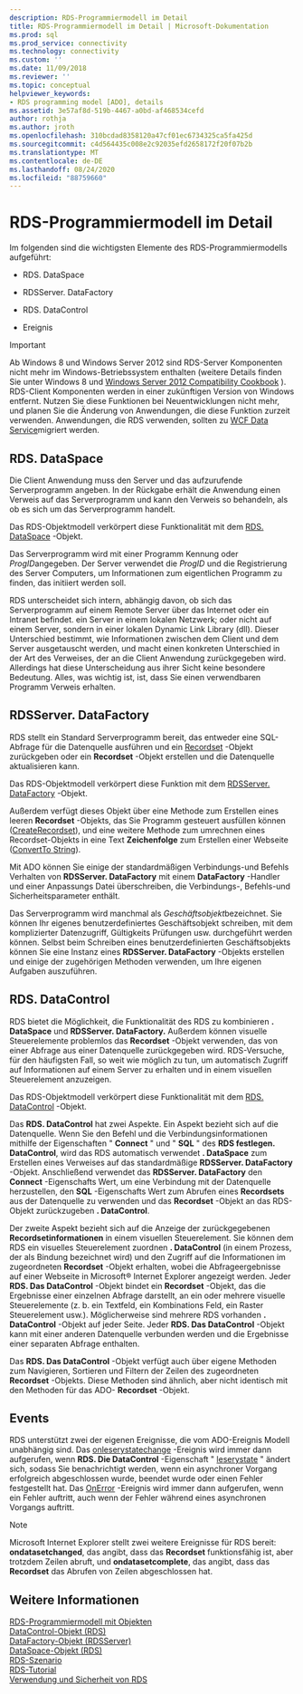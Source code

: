 ```yaml
---
description: RDS-Programmiermodell im Detail
title: RDS-Programmiermodell im Detail | Microsoft-Dokumentation
ms.prod: sql
ms.prod_service: connectivity
ms.technology: connectivity
ms.custom: ''
ms.date: 11/09/2018
ms.reviewer: ''
ms.topic: conceptual
helpviewer_keywords:
- RDS programming model [ADO], details
ms.assetid: 3e57af8d-519b-4467-a0bd-af468534cefd
author: rothja
ms.author: jroth
ms.openlocfilehash: 310bcdad8358120a47cf01ec6734325ca5fa425d
ms.sourcegitcommit: c4d564435c008e2c92035efd2658172f20f07b2b
ms.translationtype: MT
ms.contentlocale: de-DE
ms.lasthandoff: 08/24/2020
ms.locfileid: "88759660"
---
```

# <a name="rds-programming-model-in-detail"></a>RDS-Programmiermodell im Detail
Im folgenden sind die wichtigsten Elemente des RDS-Programmiermodells aufgeführt:  
  
-   RDS. DataSpace  
  
-   RDSServer. DataFactory  
  
-   RDS. DataControl  
  
-   Ereignis  
  
> [!IMPORTANT]
>  Ab Windows 8 und Windows Server 2012 sind RDS-Server Komponenten nicht mehr im Windows-Betriebssystem enthalten (weitere Details finden Sie unter Windows 8 und [Windows Server 2012 Compatibility Cookbook](https://www.microsoft.com/download/details.aspx?id=27416) ). RDS-Client Komponenten werden in einer zukünftigen Version von Windows entfernt. Nutzen Sie diese Funktionen bei Neuentwicklungen nicht mehr, und planen Sie die Änderung von Anwendungen, die diese Funktion zurzeit verwenden. Anwendungen, die RDS verwenden, sollten zu [WCF Data Service](https://go.microsoft.com/fwlink/?LinkId=199565)migriert werden.  
  
## <a name="rdsdataspace"></a>RDS. DataSpace  
 Die Client Anwendung muss den Server und das aufzurufende Serverprogramm angeben. In der Rückgabe erhält die Anwendung einen Verweis auf das Serverprogramm und kann den Verweis so behandeln, als ob es sich um das Serverprogramm handelt.  
  
 Das RDS-Objektmodell verkörpert diese Funktionalität mit dem [RDS. DataSpace](../../reference/rds-api/dataspace-object-rds.md) -Objekt.  
  
 Das Serverprogramm wird mit einer Programm Kennung oder *ProgID*angegeben. Der Server verwendet die *ProgID* und die Registrierung des Server Computers, um Informationen zum eigentlichen Programm zu finden, das initiiert werden soll.  
  
 RDS unterscheidet sich intern, abhängig davon, ob sich das Serverprogramm auf einem Remote Server über das Internet oder ein Intranet befindet. ein Server in einem lokalen Netzwerk; oder nicht auf einem Server, sondern in einer lokalen Dynamic Link Library (dll). Dieser Unterschied bestimmt, wie Informationen zwischen dem Client und dem Server ausgetauscht werden, und macht einen konkreten Unterschied in der Art des Verweises, der an die Client Anwendung zurückgegeben wird. Allerdings hat diese Unterscheidung aus ihrer Sicht keine besondere Bedeutung. Alles, was wichtig ist, ist, dass Sie einen verwendbaren Programm Verweis erhalten.  
  
## <a name="rdsserverdatafactory"></a>RDSServer. DataFactory  
 RDS stellt ein Standard Serverprogramm bereit, das entweder eine SQL-Abfrage für die Datenquelle ausführen und ein [Recordset](../../reference/ado-api/recordset-object-ado.md) -Objekt zurückgeben oder ein **Recordset** -Objekt erstellen und die Datenquelle aktualisieren kann.  
  
 Das RDS-Objektmodell verkörpert diese Funktion mit dem [RDSServer. DataFactory](../../reference/rds-api/datafactory-object-rdsserver.md) -Objekt.  
  
 Außerdem verfügt dieses Objekt über eine Methode zum Erstellen eines leeren **Recordset** -Objekts, das Sie Programm gesteuert ausfüllen können ([CreateRecordset](../../reference/rds-api/createrecordset-method-rds.md)), und eine weitere Methode zum umrechnen eines Recordset-Objekts in eine Text **Zeichenfolge** zum Erstellen einer Webseite ([ConvertTo String](../../reference/rds-api/converttostring-method-rds.md)).  
  
 Mit ADO können Sie einige der standardmäßigen Verbindungs-und Befehls Verhalten von **RDSServer. DataFactory** mit einem **DataFactory** -Handler und einer Anpassungs Datei überschreiben, die Verbindungs-, Befehls-und Sicherheitsparameter enthält.  
  
 Das Serverprogramm wird manchmal als *Geschäftsobjekt*bezeichnet. Sie können Ihr eigenes benutzerdefiniertes Geschäftsobjekt schreiben, mit dem komplizierter Datenzugriff, Gültigkeits Prüfungen usw. durchgeführt werden können. Selbst beim Schreiben eines benutzerdefinierten Geschäftsobjekts können Sie eine Instanz eines **RDSServer. DataFactory** -Objekts erstellen und einige der zugehörigen Methoden verwenden, um Ihre eigenen Aufgaben auszuführen.  
  
## <a name="rdsdatacontrol"></a>RDS. DataControl  
 RDS bietet die Möglichkeit, die Funktionalität des RDS zu kombinieren **. DataSpace** und **RDSServer. DataFactory.** Außerdem können visuelle Steuerelemente problemlos das **Recordset** -Objekt verwenden, das von einer Abfrage aus einer Datenquelle zurückgegeben wird. RDS-Versuche, für den häufigsten Fall, so weit wie möglich zu tun, um automatisch Zugriff auf Informationen auf einem Server zu erhalten und in einem visuellen Steuerelement anzuzeigen.  
  
 Das RDS-Objektmodell verkörpert diese Funktionalität mit dem [RDS. DataControl](../../reference/rds-api/datacontrol-object-rds.md) -Objekt.  
  
 Das **RDS. DataControl** hat zwei Aspekte. Ein Aspekt bezieht sich auf die Datenquelle. Wenn Sie den Befehl und die Verbindungsinformationen mithilfe der Eigenschaften " **Connect** " und " **SQL** " des **RDS festlegen. DataControl**, wird das RDS automatisch verwendet **. DataSpace** zum Erstellen eines Verweises auf das standardmäßige **RDSServer. DataFactory** -Objekt. Anschließend verwendet das **RDSServer. DataFactory** den **Connect** -Eigenschafts Wert, um eine Verbindung mit der Datenquelle herzustellen, den **SQL** -Eigenschafts Wert zum Abrufen eines **Recordsets** aus der Datenquelle zu verwenden und das **Recordset** -Objekt an das RDS-Objekt zurückzugeben **. DataControl**.  
  
 Der zweite Aspekt bezieht sich auf die Anzeige der zurückgegebenen **Recordsetinformationen** in einem visuellen Steuerelement. Sie können dem RDS ein visuelles Steuerelement zuordnen **. DataControl** (in einem Prozess, der als Bindung bezeichnet wird) und den Zugriff auf die Informationen im zugeordneten **Recordset** -Objekt erhalten, wobei die Abfrageergebnisse auf einer Webseite in Microsoft® Internet Explorer angezeigt werden. Jeder **RDS. Das DataControl** -Objekt bindet ein **Recordset** -Objekt, das die Ergebnisse einer einzelnen Abfrage darstellt, an ein oder mehrere visuelle Steuerelemente (z. b. ein Textfeld, ein Kombinations Feld, ein Raster Steuerelement usw.). Möglicherweise sind mehrere RDS vorhanden **. DataControl** -Objekt auf jeder Seite. Jeder **RDS. Das DataControl** -Objekt kann mit einer anderen Datenquelle verbunden werden und die Ergebnisse einer separaten Abfrage enthalten.  
  
 Das **RDS. Das DataControl** -Objekt verfügt auch über eigene Methoden zum Navigieren, Sortieren und Filtern der Zeilen des zugeordneten **Recordset** -Objekts. Diese Methoden sind ähnlich, aber nicht identisch mit den Methoden für das ADO- **Recordset** -Objekt.  
  
## <a name="events"></a>Events  
 RDS unterstützt zwei der eigenen Ereignisse, die vom ADO-Ereignis Modell unabhängig sind. Das [onleserystatechange](../../reference/rds-api/onreadystatechange-event-rds.md) -Ereignis wird immer dann aufgerufen, wenn **RDS. Die DataControl** -Eigenschaft " [leserystate](../../reference/rds-api/readystate-property-rds.md) " ändert sich, sodass Sie benachrichtigt werden, wenn ein asynchroner Vorgang erfolgreich abgeschlossen wurde, beendet wurde oder einen Fehler festgestellt hat. Das [OnError](../../reference/rds-api/onerror-event-rds.md) -Ereignis wird immer dann aufgerufen, wenn ein Fehler auftritt, auch wenn der Fehler während eines asynchronen Vorgangs auftritt.  
  
> [!NOTE]
>  Microsoft Internet Explorer stellt zwei weitere Ereignisse für RDS bereit: **ondatasetchanged**, das angibt, dass das **Recordset** funktionsfähig ist, aber trotzdem Zeilen abruft, und **ondatasetcomplete**, das angibt, dass das **Recordset** das Abrufen von Zeilen abgeschlossen hat.  
  
## <a name="see-also"></a>Weitere Informationen  
 [RDS-Programmiermodell mit Objekten](./rds-programming-model-with-objects.md)   
 [DataControl-Objekt (RDS)](../../reference/rds-api/datacontrol-object-rds.md)   
 [DataFactory-Objekt (RDSServer)](../../reference/rds-api/datafactory-object-rdsserver.md)   
 [DataSpace-Objekt (RDS)](../../reference/rds-api/dataspace-object-rds.md)   
 [RDS-Szenario](./rds-scenario.md)   
 [RDS-Tutorial](./rds-tutorial.md)   
 [Verwendung und Sicherheit von RDS](./rds-usage-and-security.md)